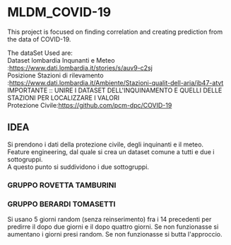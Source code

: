 # MLDM_COVID-19

This project is focused on finding correlation and creating prediction from the data of COVID-19.<br />

The dataSet Used are:<br />
Dataset lombardia Inqunanti e Meteo :https://www.dati.lombardia.it/stories/s/auv9-c2sj<br />
Posizione Stazioni di rilevamento :https://www.dati.lombardia.it/Ambiente/Stazioni-qualit-dell-aria/ib47-atvt<br />
IMPORTANTE :: UNIRE I DATASET DELL'INQUINAMENTO E QUELLI DELLE STAZIONI PER LOCALIZZARE I VALORI<br />
Protezione Civile:https://github.com/pcm-dpc/COVID-19<br />

## IDEA
Si prendono i dati della protezione civile, degli inquinanti e il meteo.<br />
Feature engineering, dal quale si crea un dataset comune a tutti e due i sottogruppi.<br />
A questo punto si suddividono i due sottogruppi.<br />

### GRUPPO ROVETTA TAMBURINI


### GRUPPO BERARDI TOMASETTI





Si usano 5 giorni random (senza reinserimento) fra i 14 precedenti per predirre il dopo due giorni e il dopo quattro giorni.
Se non funzionasse si aumentano i giorni presi random. Se non funzionasse si butta l'approccio.
